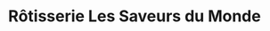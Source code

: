 ---
title: "Rôtisserie Les Saveurs du Monde"
url: /saulx-les-chartreux/rotisserie-les-saveurs-du-monde/
shop: boucherie
---